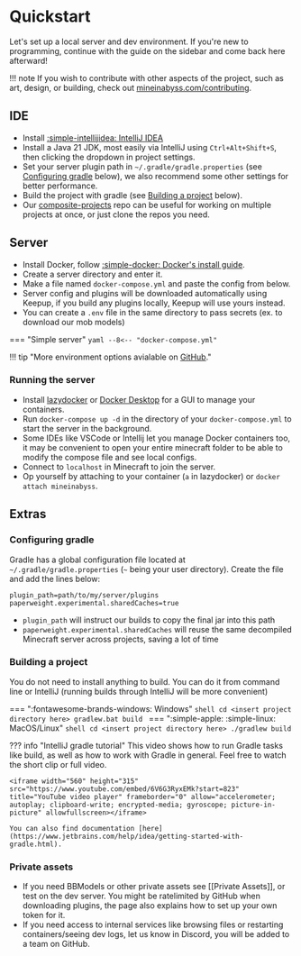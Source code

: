 # Quickstart

Let's set up a local server and dev environment. If you're new to programming, continue with the guide on the sidebar and come back here afterward!

!!! note
    If you wish to contribute with other aspects of the project, such as art, design, or building, check out [mineinabyss.com/contributing](https://mineinabyss.com/contributing).

## IDE

- Install [:simple-intellijidea: IntelliJ IDEA](https://www.jetbrains.com/idea/download/)
- Install a Java 21 JDK, most easily via IntelliJ using `Ctrl+Alt+Shift+S`, then clicking the dropdown in project settings.
- Set your server plugin path in `~/.gradle/gradle.properties` (see [Configuring gradle](#configuring-gradle) below), we also recommend some other settings for better performance.
- Build the project with gradle (see [Building a project](#building-a-project) below).
- Our [composite-projects](https://github.com/MineInAbyss/composite-projects) repo can be useful for working on multiple projects at once, or just clone the repos you need.

## Server

- Install Docker, follow [:simple-docker: Docker's install guide](https://docs.docker.com/get-docker/).
- Create a server directory and enter it.
- Make a file named `docker-compose.yml` and paste the config from below.
- Server config and plugins will be downloaded automatically using Keepup, if you build any plugins locally, Keepup will use yours instead.
- You can create a `.env` file in the same directory to pass secrets (ex. to download our mob models)

=== "Simple server"
    ```yaml
    --8<-- "docker-compose.yml"
    ```

[//]: # (=== "Proxy and server")
[//]: # (    ```yaml title="docker-compose.yml")
[//]: # (    --8<-- "docker-compose.yml")
[//]: # (    ```)

!!! tip "More environment options avialable on [GitHub](https://github.com/MineInAbyss/Docker)."

### Running the server

- Install [lazydocker](https://github.com/jesseduffield/lazydocker) or [Docker Desktop](https://www.docker.com/products/docker-desktop/) for a GUI to manage your containers.
- Run `docker-compose up -d` in the directory of your `docker-compose.yml` to start the server in the background.
- Some IDEs like VSCode or Intellij let you manage Docker containers too, it may be convenient to open your entire minecraft folder to be able to modify the compose file and see local configs.
- Connect to `localhost` in Minecraft to join the server.
- Op yourself by attaching to your container (`a` in lazydocker) or `docker attach mineinabyss`.

## Extras

### Configuring gradle

Gradle has a global configuration file located at `~/.gradle/gradle.properties` (`~` being your user directory). Create the file and add the lines below:

```properties
plugin_path=path/to/my/server/plugins
paperweight.experimental.sharedCaches=true
```

- `plugin_path` will instruct our builds to copy the final jar into this path
- `paperweight.experimental.sharedCaches` will reuse the same decompiled Minecraft server across projects, saving a lot of time


### Building a project

You do not need to install anything to build. You can do it from command line or IntelliJ (running builds through IntelliJ will be more convenient)

=== ":fontawesome-brands-windows: Windows"
    ```shell
    cd <insert project directory here>
    gradlew.bat build
    ```
=== ":simple-apple: :simple-linux: MacOS/Linux"
    ```shell
    cd <insert project directory here>
    ./gradlew build
    ```

??? info "IntelliJ gradle tutorial"
    This video shows how to run Gradle tasks like build, as well as how to work with Gradle in general. Feel free to watch the short clip or full video.

    <iframe width="560" height="315" src="https://www.youtube.com/embed/6V6G3RyxEMk?start=823" title="YouTube video player" frameborder="0" allow="accelerometer; autoplay; clipboard-write; encrypted-media; gyroscope; picture-in-picture" allowfullscreen></iframe>
    
    You can also find documentation [here](https://www.jetbrains.com/help/idea/getting-started-with-gradle.html).

### Private assets

- If you need BBModels or other private assets see [[Private Assets]], or test on the dev server. You might be ratelimited by GitHub when downloading plugins, the page also explains how to set up your own token for it.
- If you need access to internal services like browsing files or restarting containers/seeing dev logs, let us know in Discord, you will be added to a team on GitHub.
